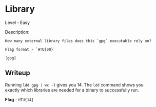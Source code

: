 # Library

Level - Easy

Description:

```
How many external library files does this `gpg` executable rely on?

Flag format - `HTU{00}`

[gpg]
```

## Writeup

Running `ldd gpg | wc -l` gives you 14. The `ldd` command shows you exactly which libraries are needed for a binary to successfully run.

**Flag** - `HTU{14}`
